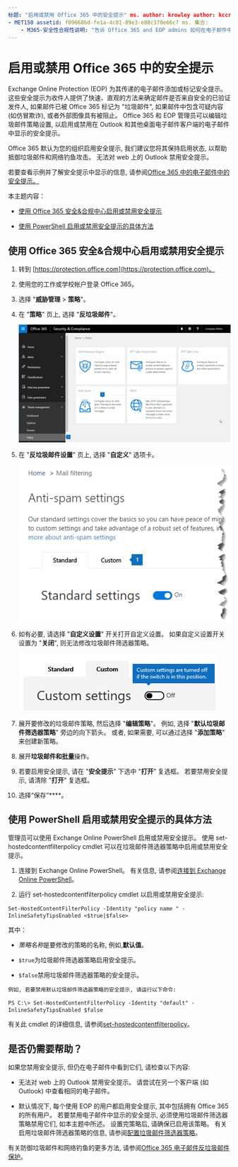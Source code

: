 ```yaml
---
标题: "启用或禁用 Office 365 中的安全提示" ms. author: krowley author: kccross 管理器: laurawi 毫秒。日期: 12/05/2018 (): Admin ms. 主题: 文章 ms. 服务: o365-管理使用: 正常搜索。 appverid: 
- MET150 assetid: f09668bd-fe1a-4c01-89e3-e88c370e66c7 ms. 集合:
    - M365-安全性合规性说明: "告诉 Office 365 and EOP admins 如何在电子邮件中启用和禁用安全提示。"
---
```


# <a name="enable-or-disable-safety-tips-in-office-365"></a>启用或禁用 Office 365 中的安全提示

Exchange Online Protection (EOP) 为其传递的电子邮件添加或标记安全提示。 这些安全提示为收件人提供了快速、直观的方法来确定邮件是否来自安全的已验证发件人, 如果邮件已被 Office 365 标记为 "垃圾邮件", 如果邮件中包含可疑内容 (如仿冒欺诈), 或者外部图像具有被阻止。 Office 365 和 EOP 管理员可以编辑垃圾邮件策略设置, 以启用或禁用在 Outlook 和其他桌面电子邮件客户端的电子邮件中显示的安全提示。 
  
Office 365 默认为您的组织启用安全提示, 我们建议您将其保持启用状态, 以帮助抵御垃圾邮件和网络钓鱼攻击。 无法对 web 上的 Outlook 禁用安全提示。
  
若要查看示例并了解安全提示中显示的信息, 请参阅[Office 365 中的电子邮件中的安全提示。](safety-tips-in-office-365.md)
  
本主题内容：
  
- [使用 Office 365 安全&amp;合规中心启用或禁用安全提示](enable-or-disable-safety-tips.md#SandCCsafetytip)
    
- [使用 PowerShell 启用或禁用安全提示的具体方法](enable-or-disable-safety-tips.md#pshellsafetytip)
    
## <a name="to-enable-or-disable-safety-tips-by-using-the-office-365-security-amp-compliance-center"></a>使用 Office 365 安全&amp;合规中心启用或禁用安全提示
<a name="SandCCsafetytip"> </a>

1. 转到 [https://protection.office.com](https://protection.office.com)。
    
2. 使用您的工作或学校帐户登录 Office 365。
    
3. 选择 "**威胁管理** \> **策略**"。 
    
4. 在 "**策略**" 页上, 选择 "**反垃圾邮件**"。
    
    ![此屏幕截图显示如何获取安全&amp;合规性中心中的 "反垃圾邮件设置" 页。](media/b8eb2ee3-2eb1-4ea2-b138-f6d7fb2e23de.png)
  
5. 在 "**反垃圾邮件设置**" 页上, 选择 "**自定义**" 选项卡。 
    
    ![此屏幕截图显示 "安全&amp;合规中心" 的 "反垃圾邮件设置" 页上的 "自定义" 选项卡的位置。](media/1d688d23-e6f3-4de5-84a7-e8ce31786193.png)
  
6. 如有必要, 请选择 "**自定义设置**" 开关打开自定义设置。 如果自定义设置开关设置为 "**关闭**", 则无法修改垃圾邮件筛选器策略。
    
    ![此屏幕截图显示自定义反垃圾邮件筛选器策略设置处于关闭状态。](media/94f900ad-b556-4a31-a3ac-acfcd72e71b8.png)
  
7. 展开要修改的垃圾邮件策略, 然后选择 "**编辑策略**"。 例如, 选择 "**默认垃圾邮件筛选器策略**" 旁边的向下箭头。 或者, 如果需要, 可以通过选择 "**添加策略**" 来创建新策略。
    
8. 展开**垃圾邮件和批量**操作。 
    
9. 若要启用安全提示, 请在 "**安全提示**" 下选中 "**打开**" 复选框。 若要禁用安全提示, 请清除 "**打开**" 复选框。 
    
10. 选择“保存”****。
    
## <a name="to-enable-or-disable-safety-tips-by-using-powershell"></a>使用 PowerShell 启用或禁用安全提示的具体方法
<a name="pshellsafetytip"> </a>

管理员可以使用 Exchange Online PowerShell 启用或禁用安全提示。 使用 set-hostedcontentfilterpolicy cmdlet 可以在垃圾邮件筛选器策略中启用或禁用安全提示。
  
1. 连接到 Exchange Online PowerShell。 有关信息, 请参阅[连接到 Exchange Online PowerShell](http://go.microsoft.com/fwlink/p/?LinkId=396554)。
    
2. 运行 set-hostedcontentfilterpolicy cmdlet 以启用或禁用安全提示:
    
  ```
  Set-HostedContentFilterPolicy -Identity "policy name " -InlineSafetyTipsEnabled <$true|$false>
  ```

其中：
    
  -  *策略名称*是要修改的策略的名称, 例如,**默认值**。
    
  -  `$true`为垃圾邮件筛选器策略启用安全提示。 
    
  -  `$false`禁用垃圾邮件筛选器策略的安全提示。 
    
    例如, 若要禁用默认垃圾邮件筛选器策略的安全提示, 请运行以下命令:
    
  ```
  PS C:\> Set-HostedContentFilterPolicy -Identity "default" -InlineSafetyTipsEnabled $false
  ```

有关此 cmdlet 的详细信息, 请参阅[set-hostedcontentfilterpolicy](https://technet.microsoft.com/library/jj200781.aspx)。
    
## <a name="still-need-help"></a>是否仍需要帮助？
<a name="pshellsafetytip"> </a>

如果您禁用安全提示, 但仍在电子邮件中看到它们, 请检查以下内容:
  
- 无法对 web 上的 Outlook 禁用安全提示。 请尝试在另一个客户端 (如 Outlook) 中查看相同的电子邮件。
    
- 默认情况下, 每个使用 EOP 的用户都启用安全提示, 其中包括拥有 Office 365 的所有用户。 若要禁用电子邮件中显示的安全提示, 必须使用垃圾邮件筛选器策略禁用它们, 如本主题中所述。 设置完策略后, 请确保已启用该策略。 有关启用垃圾邮件筛选器策略的信息, 请参阅[配置垃圾邮件筛选器策略](https://technet.microsoft.com/library/jj200684.aspx)。
    
有关防御垃圾邮件和网络钓鱼的更多方法, 请参阅[Office 365 电子邮件反垃圾邮件保护](anti-spam-protection.md)。
  

